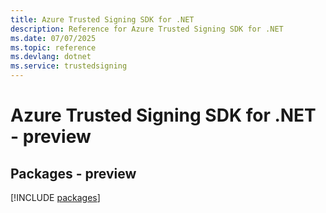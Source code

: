 ```yaml
---
title: Azure Trusted Signing SDK for .NET
description: Reference for Azure Trusted Signing SDK for .NET
ms.date: 07/07/2025
ms.topic: reference
ms.devlang: dotnet
ms.service: trustedsigning
---
```

# Azure Trusted Signing SDK for .NET - preview
## Packages - preview
[!INCLUDE [packages](trusted-signing-index.md)]